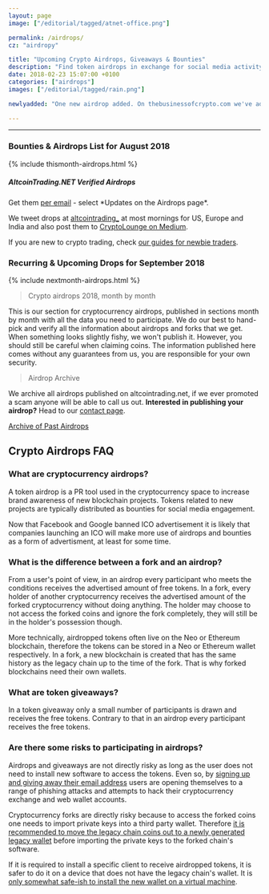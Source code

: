 ```yaml
---
layout: page
image: ["/editorial/tagged/atnet-office.png"]

permalink: /airdrops/
cz: "airdropy"

title: "Upcoming Crypto Airdrops, Giveaways & Bounties"
description: "Find token airdrops in exchange for social media activity on cryptotwitter or for an early signup."
date: 2018-02-23 15:07:00 +0100
categories: ["airdrops"]
images: ["/editorial/tagged/rain.png"]

newlyadded: "One new airdrop added. On thebusinessofcrypto.com we've added new full data file, this time on Zilliqa. // Follow @altcointrading_ or medium.com/cryptolounge for more and better."

---
```


<a class="thebusinessofcrypto" href="https://www.thebusinessofcrypto.com/airdropped/"><amp-img itemprop="image" src="/features/2018/thebusinessofcrypto.jpg" alt="The Business Of Crypto Dead Airdrops" layout="responsive" data-original-width="750px" data-original-height="157px" width="750px" height="157px"></amp-img></a>

<hr>

<h3 class="posh">Bounties & Airdrops List for August 2018</h3>

{% include thismonth-airdrops.html %}

<section class="sidebar-nl container-center">
<h5>AltcoinTrading.NET Verified Airdrops</h5>
<p>Get them <a href="http://altcointrading.us15.list-manage1.com/subscribe?u=b5cca524e997c8e12f8ad51e1&id=9b56578f1c">per email</a> - select *Updates on the Airdrops page*.</p>
<p>We tweet drops at <a class="intern" href="https://twitter.com/altcointrading_">altcointrading_</a> at most mornings for US, Europe and India and also post them to <a class="intern"  href="https://medium.com/cryptolounge/airdrops/home">CryptoLounge on Medium</a>.</p>
<p>If you are new to crypto trading, check <a class="intern" href="/guides/">our guides for newbie traders</a>.</p>
</section>

<h3 class="posh">Recurring & Upcoming Drops for September 2018</h3>

{% include nextmonth-airdrops.html %}



> Crypto airdrops 2018, month by month

This is our section for cryptocurrency airdrops, published in sections month by month with all the data you need to participate. We do our best to hand-pick and verify all the information about airdrops and forks that we get. When something looks slightly fishy, we won't publish it. However, you should still be careful when claiming coins. The information published here comes without any guarantees from us, you are responsible for your own security.


> Airdrop Archive

We archive all airdrops published on altcointrading.net, if we ever promoted a scam anyone will be able to call us out. **Interested in publishing your airdrop?** Head to our [contact page](/contact/).

<a href="/airdrop-archive/" class="button">Archive of Past Airdrops</a>

<div class="clearfix"></div>


## Crypto Airdrops FAQ

### What are cryptocurrency airdrops?

A token airdrop is a PR tool used in the cryptocurrency space to increase brand awareness of new blockchain projects. Tokens related to new projects are typically distributed as bounties for social media engagement.

Now that Facebook and Google banned ICO advertisement it is likely that companies launching an ICO will make more use of airdrops and bounties as a form of advertisment, at least for some time.

### What is the difference between a fork and an airdrop?

From a user's point of view, in an airdrop every participant who meets the conditions receives the advertised amount of free tokens. In a fork, every holder of another cryptocurrency receives the advertised amount of the forked cryptocurrency without doing anything. The holder may choose to not access the forked coins and ignore the fork completely, they will still be in the holder's possession though.

More technically, airdropped tokens often live on the Neo or Ethereum blockchain, therefore the tokens can be stored in a Neo or Ethereum wallet respectively. In a fork, a new blockchain is created that has the same history as the legacy chain up to the time of the fork. That is why forked blockchains need their own wallets.  

### What are token giveaways?

In a token giveaway only a small number of participants is drawn and receives the free tokens. Contrary to that in an airdrop every participant receives the free tokens.

### Are there some risks to participating in airdrops?

Airdrops and giveaways are not directly risky as long as the user does not need to install new software to access the tokens. Even so, by [signing up and giving away their email address](/security/email-reuse) users are opening themselves to a range of phishing attacks and attempts to hack their cryptocurrency exchange and web wallet accounts.

Cryptocurrency forks are directly risky because to access the forked coins one needs to import private keys into a third party wallet. Therefore [it is recommended to move the legacy chain coins out to a newly generated legacy wallet](https://electrum.org/bcc2.txt) before importing the private keys to the forked chain's software.

If it is required to install a specific client to receive airdropped tokens, it is safer to do it on a device that does not have the legacy chain's wallet. It is [only somewhat safe-ish to install the new wallet on a virtual machine](/security/virtualbox).
